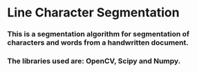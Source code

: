 # Line Character Segmentation

### This is a segmentation algorithm for segmentation of characters and words from a handwritten document.
### The libraries used are: OpenCV, Scipy and Numpy.
